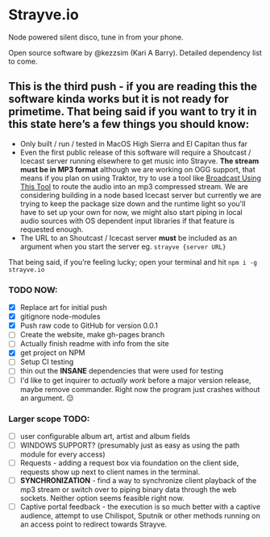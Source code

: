 # Strayve.io
Node powered silent disco, tune in from your phone.

Open source software by @kezzsim (Kari A Barry). Detailed dependency list to come.

## This is the third push - if you are reading this the software kinda works but it is not ready for primetime. That being said if you want to try it in this state here’s a few things you should know:
- Only built / run / tested in MacOS High Sierra and El Capitan thus far
- Even the first public release of this software will require a Shoutcast / Icecast server running elsewhere to get music into Strayve. **The stream must be in MP3 format** although we are working on OGG support, that means if you plan on using Traktor, try to use a tool like [Broadcast Using This Tool](https://danielnoethen.de/) to route the audio into an mp3 compressed stream. We are considering building in a node based Icecast server but currently we are trying to keep the package size down and the runtime light so you'll have to set up your own for now, we might also start piping in local audio sources with OS dependent input libraries if that feature is requested enough.
- The URL to an Shoutcast / Icecast server **must** be included as an argument when you start the server eg. `strayve {server URL}`

That being said, if you’re feeling lucky; open your terminal and hit `npm i -g strayve.io`

### TODO NOW:
- [x] Replace art for initial push
- [x] gitignore node-modules
- [x] Push raw code to GitHub for version 0.0.1
- [ ] Create the website, make gh-pages branch
- [ ] Actually finish readme with info from the site
- [x] get project on NPM
- [ ] Setup CI testing
- [ ] thin out the **INSANE** dependencies that were used for testing
- [ ] I'd like to get inquirer to *actually work* before a major version release, maybe remove commander. Right now the program just crashes without an argument. 😔

### Larger scope TODO:
- [ ] user configurable album art, artist and album fields
- [ ] WINDOWS SUPPORT? (presumably just as easy as using the path module for every access)
- [ ] Requests - adding a request box via foundation on the client side, requests show up next to client names in the terminal.
- [ ] **SYNCHRONIZATION** - find a way to synchronize client playback of the mp3 stream or switch over to piping binary data through the web sockets. Neither option seems feasible right now.
- [ ] Captive portal feedback - the execution is so much better with a captive audience, attempt to use Chilispot, Sputnik or other methods running on an access point to redirect towards Strayve.
